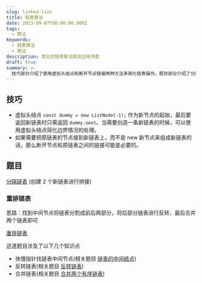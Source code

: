 ```yaml
---
slug: linked-list
title: 链表算法
date: 2023-09-07T00:00:00.000Z
tags:
  - 算法
keywords:
  - 链表算法
  - 算法
description: 常见的链表算法题及应用场景
draft: true
summary: >-
  技巧部分介绍了使用虚拟头结点和断开节点链接两种方法来简化链表操作。题目部分介绍了分隔链表和重排链表两个问题，并给出了重排链表问题的解题思路。重排链表问题涉及快慢指针找链表中间节点、反转链表和合并链表三个知识点。
---
```


## 技巧

- 虚拟头结点 `const dummy = new ListNode(-1);` 作为新节点的起始，最后要返回新链表时只需返回 `dummy.next`。当需要创造一条新链表的时候，可以使用虚拟头结点简化边界情况的处理。
- 如果需要把原链表的节点接到新链表上，而不是 new 新节点来组成新链表的话，那么断开节点和原链表之间的链接可能是必要的。

## 题目

[分隔链表](https://leetcode.cn/problems/partition-list/description/) (创建 2 个新链表进行拼接)

### 重排链表

思路：找到中间节点将链表分割成前后两部分，将后部分链表进行反转，最后合并两个链表即可

[重排链表](https://leetcode.cn/problems/reorder-list/description/)

这道题目涉及了以下几个知识点

- 快慢指针找链表中间节点(相关题目 [链表的中间结点](https://leetcode.cn/problems/middle-of-the-linked-list/description/))
- 反转链表(相关题目 [反转链表](https://leetcode.cn/problems/reverse-linked-list/description/))
- 合并链表(相关题目 [合并两个有序链表](https://leetcode.cn/problems/merge-two-sorted-lists/description/))
